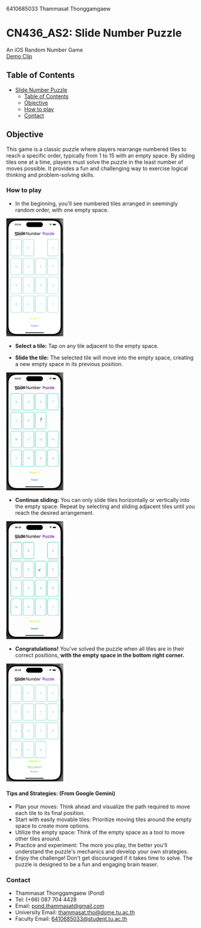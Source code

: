 6410685033 Thammasat Thonggamgaew

# CN436_AS2: Slide Number Puzzle

An iOS Random Number Game  
[Demo Clip](https://youtu.be/Lvf4atB_YLw?si=ByzU4alaqxDDIV1b)

## Table of Contents

- [Slide Number Puzzle](#cn436_as2-slide-number-puzzle)
  - [Table of Contents](#table-of-contents)
  - [Objective](#objective)
  - [How to play](#how-to-play)
  - [Contact](#contact)

## Objective
This game is a classic puzzle where players rearrange numbered tiles to reach a specific order, typically from 1 to 15 with an empty space. By sliding tiles one at a time, players must solve the puzzle in the least number of moves possible. It provides a fun and challenging way to exercise logical thinking and problem-solving skills.

### How to play

- In the beginning, you'll see numbered tiles arranged in seemingly random order, with one empty space.
<img src="media/init.png" width=30%>

- **Select a tile:** Tap on any tile adjacent to the empty space.

- **Slide the tile:** The selected tile will move into the empty space, creating a new empty space in its previous position.
<img src="media/move.gif" width=30%>

- **Continue sliding:** You can only slide tiles horizontally or vertically into the empty space. Repeat by selecting and sliding adjacent tiles until you reach the desired arrangement.
<img src="media/continueMove.gif" width=30%>

- **Congratulations!** You've solved the puzzle when all tiles are in their correct positions, **with the empty space in the bottom right corner.**
<img src="media/win.png" width=30%>

#### Tips and Strategies: (From Google Gemini)

- Plan your moves: Think ahead and visualize the path required to move each tile to its final position.
- Start with easily movable tiles: Prioritize moving tiles around the empty space to create more options.
- Utilize the empty space: Think of the empty space as a tool to move other tiles around.
- Practice and experiment: The more you play, the better you'll understand the puzzle's mechanics and develop your own strategies.
- Enjoy the challenge! Don't get discouraged if it takes time to solve. The puzzle is designed to be a fun and engaging brain teaser.

### Contact
- Thammasat Thonggamgaew (Pond)
- Tel: (+66) 087 704 4428
- Email: pond.thammasat@gmail.com
- University Email: thammasat.tho@dome.tu.ac.th
- Faculty Email: 6410685033@student.tu.ac.th